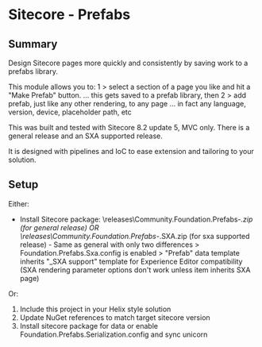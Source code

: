 ﻿Sitecore - Prefabs
==============

Summary
--------------
Design Sitecore pages more quickly and consistently by saving work to a prefabs library.

This module allows you to:
1 > select a section of a page you like and hit a "Make Prefab" button.
    ... this gets saved to a prefab library, then
2 > add prefab, just like any other rendering, to any page
    ... in fact any language, version, device, placeholder path, etc

This was built and tested with Sitecore 8.2 update 5, MVC only. There is a general release and an SXA supported release.

It is designed with pipelines and IoC to ease extension and tailoring to your solution.
  
Setup
--------------
Either:
* Install Sitecore package:
	\releases\Community.Foundation.Prefabs-*.zip (for general release)
	OR
	\releases\Community.Foundation.Prefabs-*.SXA.zip (for sxa supported release)
		- Same as general with only two differences
			> Foundation.Prefabs.Sxa.config is enabled
			> "Prefab" data template inherits "_SXA support" template for Experience Editor compatibility (SXA rendering parameter options don't work unless item inherits SXA page)
		
Or:
1. Include this project in your Helix style solution
2. Update NuGet references to match target sitecore version
3. Install sitecore package for data or enable Foundation.Prefabs.Serialization.config and sync unicorn
